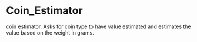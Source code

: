 Coin_Estimator
==============

coin estimator. Asks for coin type to have value estimated and estimates the value based on the weight in grams.
